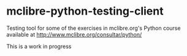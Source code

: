 # mclibre-python-testing-client
Testing tool for some of the exercises in mclibre.org's Python course available at http://www.mclibre.org/consultar/python/

This is a work in progress